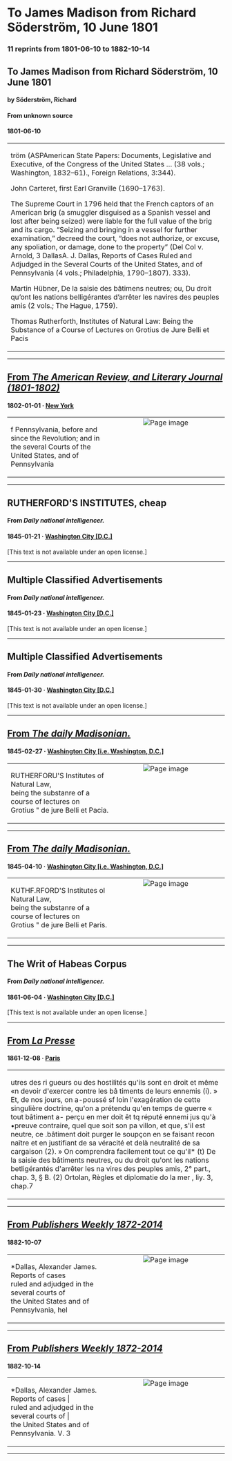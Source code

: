 
# To James Madison from Richard Söderström, 10 June 1801

### 11 reprints from 1801-06-10 to 1882-10-14

## To James Madison from Richard Söderström, 10 June 1801

#### by Söderström, Richard

#### From unknown source

#### 1801-06-10

<table style="width: 100%;"><tr><td style="width: 50%">

tröm (ASPAmerican State Papers: Documents, Legislative and Executive, of the Congress of the United States … (38 vols.; Washington, 1832–61)., Foreign Relations, 3:344).  
  
  
John Carteret, first Earl Granville (1690–1763).  
  
  
The Supreme Court in 1796 held that the French captors of an American brig (a smuggler disguised as a Spanish vessel and lost after being seized) were liable for the full value of the brig and its cargo. “Seizing and bringing in a vessel for further examination,” decreed the court, “does not authorize, or excuse, any spoliation, or damage, done to the property” (Del Col v. Arnold, 3 DallasA. J. Dallas, Reports of Cases Ruled and Adjudged in the Several Courts of the United States, and of Pennsylvania (4 vols.; Philadelphia, 1790–1807). 333).  
  
  
Martin Hübner, De la saisie des bâtimens neutres; ou, Du droit qu’ont les nations belligérantes d’arrêter les navires des peuples amis (2 vols.; The Hague, 1759).  
  
  
Thomas Rutherforth, Institutes of Natural Law: Being the Substance of a Course of Lectures on Grotius de Jure Belli et Pacis
</td></tr></table>

---

## [From _The American Review, and Literary Journal (1801-1802)_](https://archive.org/details/sim_american-review-and-literary-journal_american-review-and-lit_january-march-1802_2_1/page/n25/mode/1up?view=theater)

#### 1802-01-01 &middot; [New York](http://dbpedia.org/resource/New_York_City)

<table style="width: 100%;"><tr><td style="width: 50%">

f Pennsylvania, before and since the Revolution; and in  
the several Courts of the United States, and of Pennsylvania
</td><td style="width: 50%; max-height: 75%; margin: auto; display: block;">
<img alt="Page image" src="https://iiif.archive.org/image/iiif/2/sim_american-review-and-literary-journal_american-review-and-lit_january-march-1802_2_1%2Fsim_american-review-and-literary-journal_american-review-and-lit_january-march-1802_2_1_jp2.zip%2Fsim_american-review-and-literary-journal_american-review-and-lit_january-march-1802_2_1_jp2%2Fsim_american-review-and-literary-journal_american-review-and-lit_january-march-1802_2_1_0025.jp2/pct:26.095617529880478,43.84995064165844,59.9601593625498,3.0997038499506417/600,/0/default.jpg"/>
</td>
</tr></table>

---

## RUTHERFORD'S INSTITUTES, cheap

#### From _Daily national intelligencer._

#### 1845-01-21 &middot; [Washington City [D.C.]](http://dbpedia.org/resource/Washington%2C_D.C.)

[This text is not available under an open license.]

---

## Multiple Classified Advertisements

#### From _Daily national intelligencer._

#### 1845-01-23 &middot; [Washington City [D.C.]](http://dbpedia.org/resource/Washington%2C_D.C.)

[This text is not available under an open license.]

---

## Multiple Classified Advertisements

#### From _Daily national intelligencer._

#### 1845-01-30 &middot; [Washington City [D.C.]](http://dbpedia.org/resource/Washington%2C_D.C.)

[This text is not available under an open license.]

---

## [From _The daily Madisonian._](https://www.loc.gov/resource/sn84020074/1845-02-27/ed-1/?sp=1)

#### 1845-02-27 &middot; [Washington City [i.e. Washington, D.C.]](http://dbpedia.org/resource/Washington%2C_D.C.)

<table style="width: 100%;"><tr><td style="width: 50%">

  
RUTHERFORU&#x27;S Institutes of Natural Law,  
being the substanre of a course of lectures on  
Grotius &quot; de jure Belli et Pacia.
</td><td style="width: 50%; max-height: 75%; margin: auto; display: block;">
<img alt="Page image" src="https://tile.loc.gov/image-services/iiif/service:ndnp:dlc:batch_dlc_dragon_ver01:data:sn84020074:00415661356:1845022701:0206/pct:62.70182992465016,92.6200653759115,15.715823466092573,1.6846869499622832/!600,600/0/default.jpg"/>
</td>
</tr></table>

---

## [From _The daily Madisonian._](https://www.loc.gov/resource/sn84020074/1845-04-10/ed-1/?sp=1)

#### 1845-04-10 &middot; [Washington City [i.e. Washington, D.C.]](http://dbpedia.org/resource/Washington%2C_D.C.)

<table style="width: 100%;"><tr><td style="width: 50%">

  
KUTHF.RFORD&#x27;S Institutes ol Natural Law,  
being the substanre of a course of lectures on  
Grotius &quot; de jure Belli et Paris.
</td><td style="width: 50%; max-height: 75%; margin: auto; display: block;">
<img alt="Page image" src="https://tile.loc.gov/image-services/iiif/service:ndnp:dlc:batch_dlc_dragon_ver01:data:sn84020074:00415661356:1845041001:0350/pct:63.17365269461078,93.42918400807163,15.146178231771751,1.6773868079202925/!600,600/0/default.jpg"/>
</td>
</tr></table>

---

## The Writ of Habeas Corpus

#### From _Daily national intelligencer._

#### 1861-06-04 &middot; [Washington City [D.C.]](http://dbpedia.org/resource/Washington%2C_D.C.)

[This text is not available under an open license.]

---

## [From _La Presse_](http://data.theeuropeanlibrary.org/BibliographicResource/3000113879455)

#### 1861-12-08 &middot; [Paris](http://dbpedia.org/resource/Paris)

<table style="width: 100%;"><tr><td style="width: 50%">

utres des ri gueurs ou des hostilités qu&#x27;ils sont en droit et même «n devoir d&#x27;exercer contre les bâ timents de leurs ennemis (i). » Et, de nos jours, on a-poussé sf loin l&#x27;exagération de cette singulière doctrine, qu&#x27;on a prétendu qu&#x27;en temps de guerre « tout bâtiment a- perçu en mer doit êt tq réputé ennemi jus qu&#x27;à •preuve contraire, quel que soit son pa villon, et que, s&#x27;il est neutre, ce .bâtiment doit purger le soupçon en se faisant recon naître et en justifiant de sa véracité et delà neutralité de sa cargaison (2). » On comprendra facilement tout ce qu&#x27;il* (t) De la saisie des bâtiments neutres, ou du droit qu&#x27;ont les nations betligérantés d&#x27;arrêter les na vires des peuples amis, 2° part., chap. 3, § B. (2) Ortolan, Règles et diplomatie do la mer , liy. 3, chap.7
</td></tr></table>

---

## [From _Publishers Weekly 1872-2014_](https://archive.org/details/sim_publishers-weekly_1882-10-07_22_15/page/n4/mode/1up?view=theater)

#### 1882-10-07

<table style="width: 100%;"><tr><td style="width: 50%">

  
  
*Dallas, Alexander James. Reports of cases  
ruled and adjudged in the several courts of  
the United States and of Pennsylvania, hel
</td><td style="width: 50%; max-height: 75%; margin: auto; display: block;">
<img alt="Page image" src="https://iiif.archive.org/image/iiif/2/sim_publishers-weekly_1882-10-07_22_15%2Fsim_publishers-weekly_1882-10-07_22_15_jp2.zip%2Fsim_publishers-weekly_1882-10-07_22_15_jp2%2Fsim_publishers-weekly_1882-10-07_22_15_0004.jp2/pct:48.07457212713936,79.43605236656596,36.6442542787286,3.2628398791540785/600,/0/default.jpg"/>
</td>
</tr></table>

---

## [From _Publishers Weekly 1872-2014_](https://archive.org/details/sim_publishers-weekly_1882-10-14_22_16/page/n6/mode/1up?view=theater)

#### 1882-10-14

<table style="width: 100%;"><tr><td style="width: 50%">

  
  
*Dallas, Alexander James. Reports of cases |  
ruled and adjudged in the several courts of |  
the United States and of Pennsylvania. V. 3
</td><td style="width: 50%; max-height: 75%; margin: auto; display: block;">
<img alt="Page image" src="https://iiif.archive.org/image/iiif/2/sim_publishers-weekly_1882-10-14_22_16%2Fsim_publishers-weekly_1882-10-14_22_16_jp2.zip%2Fsim_publishers-weekly_1882-10-14_22_16_jp2%2Fsim_publishers-weekly_1882-10-14_22_16_0006.jp2/pct:10.268948655256724,23.69002208391889,35.91075794621027,3.553503312587834/600,/0/default.jpg"/>
</td>
</tr></table>

---

